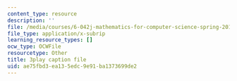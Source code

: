 ```yaml
---
content_type: resource
description: ''
file: /media/courses/6-042j-mathematics-for-computer-science-spring-2015/ae75fbd3ea135edc9e91ba1373699de2_FkfsmwAtDdY.vtt
file_type: application/x-subrip
learning_resource_types: []
ocw_type: OCWFile
resourcetype: Other
title: 3play caption file
uid: ae75fbd3-ea13-5edc-9e91-ba1373699de2
---
```

